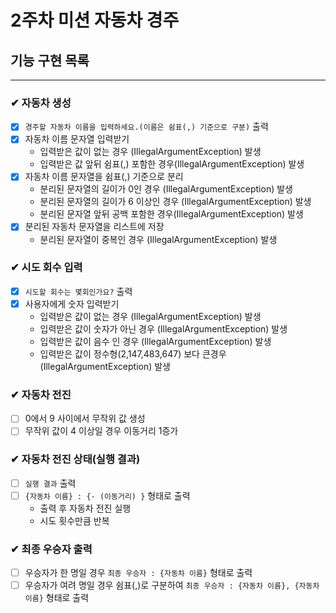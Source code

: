 # 2주차 미션 자동차 경주

## 기능 구현 목록

---

### ✔ 자동차 생성
- [x] `경주할 자동차 이름을 입력하세요.(이름은 쉼표(,) 기준으로 구분)` 출력
- [x] 자동차 이름 문자열 입력받기
  - 입력받은 값이 없는 경우 (IllegalArgumentException) 발생
  - 입력받은 값 앞뒤 쉼표(,) 포함한 경우(IllegalArgumentException) 발생
- [x] 자동차 이름 문자열을 쉼표(,) 기준으로 분리 
  - 분리된 문자열의 길이가 0인 경우 (IllegalArgumentException) 발생
  - 분리된 문자열의 길이가 6 이상인 경우 (IllegalArgumentException) 발생
  - 분리된 문자열 앞뒤 공백 포함한 경우(IllegalArgumentException) 발생
- [x] 분리된 자동차 문자열을 리스트에 저장
  - 분리된 문자열이 중복인 경우 (IllegalArgumentException) 발생
### ✔ 시도 회수 입력

- [x] `시도할 회수는 몇회인가요?` 출력
- [x] 사용자에게 숫자 입력받기
    - 입력받은 값이 없는 경우 (IllegalArgumentException) 발생
    - 입력받은 값이 숫자가 아닌 경우 (IllegalArgumentException) 발생
    - 입력받은 값이 음수 인 경우 (IllegalArgumentException) 발생
    - 입력받은 값이 정수형(2,147,483,647) 보다 큰경우 (IllegalArgumentException) 발생

### ✔ 자동차 전진

- [ ] 0에서 9 사이에서 무작위 값 생성
- [ ] 무작위 값이 4 이상일 경우 이동거리 1증가

### ✔ 자동차 전진 상태(실행 결과)
- [ ] `실행 결과` 출력
- [ ] `{자동차 이름} : {- (이동거리) }` 형태로 출력
  -  출력 후 자동차 전진 실행
  -  시도 횟수만큼 반복

### ✔ 최종 우승자 출력
- [ ] 우승자가 한 명일 경우 `최종 우승자 : {자동차 이름}` 형태로 출력
- [ ] 우승자가 여려 명일 경우 쉼표(,)로 구분하여 `최종 우승자 : {자동차 이름}, {자동차 이름}` 형태로 출력